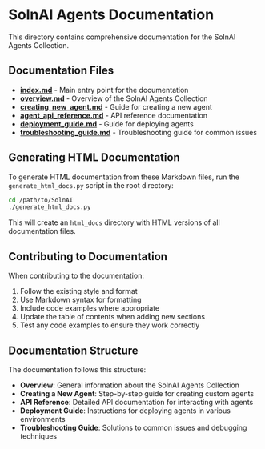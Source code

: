 # SolnAI Agents Documentation

This directory contains comprehensive documentation for the SolnAI Agents Collection.

## Documentation Files

- [**index.md**](index.md) - Main entry point for the documentation
- [**overview.md**](overview.md) - Overview of the SolnAI Agents Collection
- [**creating_new_agent.md**](creating_new_agent.md) - Guide for creating a new agent
- [**agent_api_reference.md**](agent_api_reference.md) - API reference documentation
- [**deployment_guide.md**](deployment_guide.md) - Guide for deploying agents
- [**troubleshooting_guide.md**](troubleshooting_guide.md) - Troubleshooting guide for common issues

## Generating HTML Documentation

To generate HTML documentation from these Markdown files, run the `generate_html_docs.py` script in the root directory:

```bash
cd /path/to/SolnAI
./generate_html_docs.py
```

This will create an `html_docs` directory with HTML versions of all documentation files.

## Contributing to Documentation

When contributing to the documentation:

1. Follow the existing style and format
2. Use Markdown syntax for formatting
3. Include code examples where appropriate
4. Update the table of contents when adding new sections
5. Test any code examples to ensure they work correctly

## Documentation Structure

The documentation follows this structure:

- **Overview**: General information about the SolnAI Agents Collection
- **Creating a New Agent**: Step-by-step guide for creating custom agents
- **API Reference**: Detailed API documentation for interacting with agents
- **Deployment Guide**: Instructions for deploying agents in various environments
- **Troubleshooting Guide**: Solutions to common issues and debugging techniques 